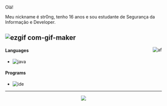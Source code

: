 Olá!

Meu nickname é str0ng, tenho 16 anos e sou estudante de Segurança da Informação e Developer.


![ezgif com-gif-maker](https://user-images.githubusercontent.com/62043732/115986777-3e0b5f00-a588-11eb-8b42-a20dc086e4ea.gif)
---

<img alt="af" src="https://cdn.discordapp.com/attachments/847213313939079188/848013109042085948/unknown.png" align="right"/>

#### Languages
- ![java](https://img.shields.io/badge/-Java-0B4BB8?style=flat-square&logo=java)

#### Programs
- ![ide](https://img.shields.io/badge/-Intellij_Idea-000?style=flat-square&logo=intellij-idea)

---
<p align="center">
    <a href="https://discord.gg/PZ3ZPGvdnv"><img src="https://img.shields.io/badge/-ALPHA ｓｔｒ０ｎｇＺ_6970-0B4BB8?style=flat-square&logo=discord"/></a>
</p>
